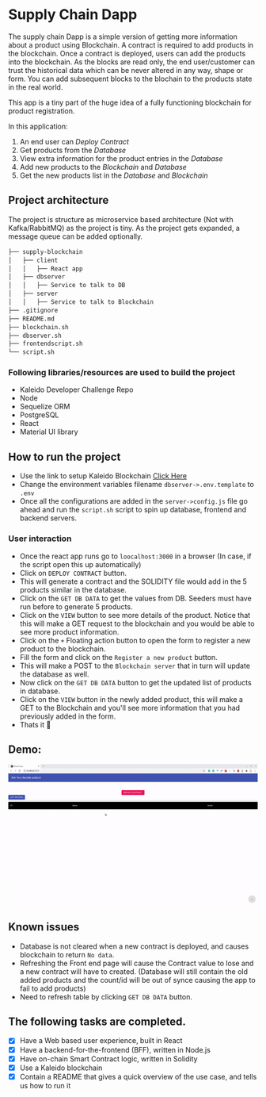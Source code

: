 # Supply Chain Dapp

The supply chain Dapp is a simple version of getting more information about a product using Blockchain. A contract is required to add products in the blockchain. Once a contract is deployed, users can add the products into the blockchain. As the blocks are read only, the end user/customer can trust the historical data which can be never altered in any way, shape or form. You can add subsequent blocks to the blochain to the products state in the real world.

This app is a tiny part of the huge idea of a fully functioning blockchain for product registration.

In this application:
1. An end user can _Deploy Contract_
2. Get products from the _Database_
3. View extra information for the product entries in the _Database_
4. Add new products to the _Blockchain_ and _Database_
5. Get the new products list in the _Database_ and _Blockchain_

## Project architecture

The project is structure as microservice based architecture (Not with Kafka/RabbitMQ) as the project is tiny. As the project gets expanded, a message queue can be added optionally.


```bash
├── supply-blockchain
│   ├── client
│   │   ├── React app
│   ├── dbserver
│   │   ├── Service to talk to DB
│   ├── server
│   │   ├── Service to talk to Blockchain
├── .gitignore
├── README.md
├── blockchain.sh
├── dbserver.sh
├── frontendscript.sh
└── script.sh
```

### Following libraries/resources are used to build the project

- Kaleido Developer Challenge Repo
- Node
- Sequelize ORM
- PostgreSQL
- React
- Material UI library

## How to run the project

- Use the link to setup Kaleido Blockchain [Click Here](https://github.com/kaleido-io/developer-challenge/blob/master/README.md#setting-up-your-kaleido-blockchain)
- Change the environment variables filename `dbserver->.env.template` to `.env`
- Once all the configurations are added in the `server->config.js` file go ahead and run the `script.sh` script to spin up database, frontend and backend servers. 

### User interaction

- Once the react app runs go to `loocalhost:3000` in a browser (In case, if the script open this up automatically)
- Click on `DEPLOY CONTRACT` button.
- This will generate a contract and the SOLIDITY file would add in the 5 products similar in the database.
- Click on the `GET DB DATA` to get the values from DB. Seeders must have run before to generate 5 products.
- Click on the `VIEW` button to see more details of the product. Notice that this will make a GET request to the blockchain and you would be able to see more product information.
- Click on the `+` Floating action button to open the form to register a new product to the blockchain.
- Fill the form and click on the `Register a new product` button.
- This will make a POST to the `Blockchain server` that in turn will update the database as well.
- Now click on the `GET DB DATA` button to get the updated list of products in database.
- Click on the `VIEW` button in the newly added product, this will make a GET to the Blockchain and you'll see more information that you had previously added in the form.
- Thats it 🙂

## Demo:

![](demo.gif)

## Known issues
- Database is not cleared when a new contract is deployed, and causes blockchain to return `No data`.
- Refreshing the Front end page will cause the Contract value to lose and a new contract will have to created. (Database will still contain the old added products and the count/id will be out of synce causing the app to fail to add products)
- Need to refresh table by clicking `GET DB DATA` button.


## The following tasks are completed.

- [x] Have a Web based user experience, built in React
- [x] Have a backend-for-the-frontend (BFF), written in Node.js
- [x] Have on-chain Smart Contract logic, written in Solidity
- [x] Use a Kaleido blockchain
- [x] Contain a README that gives a quick overview of the use case, and tells us how to run it